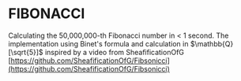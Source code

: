 # FIBONACCI

Calculating the 50,000,000-th Fibonacci number in < 1 second.
The implementation using Binet's formula and calculation in $\mathbb{Q}[\sqrt{5}]$ inspired by a video from SheafificationOfG [https://github.com/SheafificationOfG/Fibsonicci](https://github.com/SheafificationOfG/Fibsonicci)
